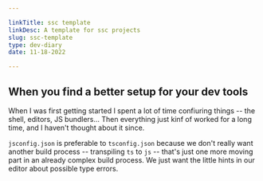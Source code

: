 ```yaml
---

linkTitle: ssc template
linkDesc: A template for ssc projects
slug: ssc-template
type: dev-diary
date: 11-18-2022

---
```


## When you find a better setup for your dev tools
When I was first getting started I spent a lot of time confiuring things -- the shell, editors, JS bundlers... Then everything just kinf of worked for a long time, and I haven't thought about it since.

`jsconfig.json` is preferable to `tsconfig.json` because we don't really want another build process -- transpiling `ts` to `js` -- that's just one more moving part in an already complex build process. We just want the little hints in our editor about possible type errors.
